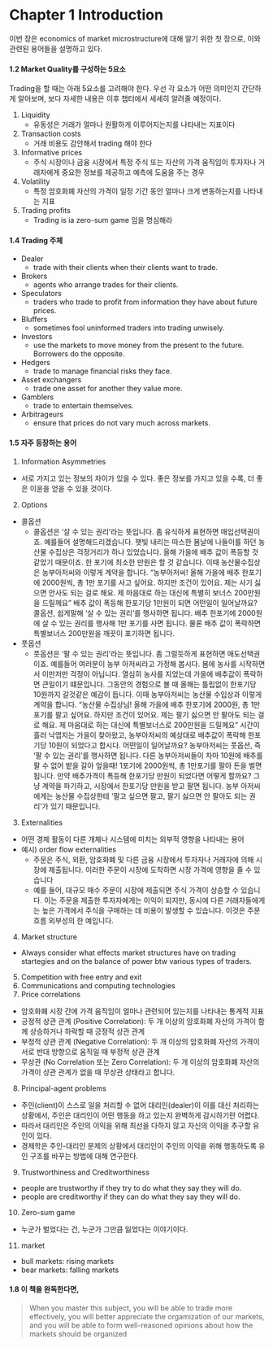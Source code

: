 # Chapter 1 Introduction
이번 장은 economics of market microstructure에 대해 알기 위한 첫 장으로, 이와 관련된 용어들을 설명하고 있다.

#### 1.2 Market Quality를 구성하는 5요소
Trading을 할 때는 아래 5요소를 고려해야 한다. 우선 각 요소가 어떤 의미인지 간단하게 알아보며, 보다 자세한 내용은 이후 챕터에서 세세히 알려줄 예정이다.
1. Liquidity
    - 유동성은 거래가 얼마나 원활하게 이루어지는지를 나타내는 지표이다
2. Transaction costs
    - 거래 비용도 감안해서 trading 해야 한다
3. Informative prices
    - 주식 시장이나 금융 시장에서 특정 주식 또는 자산의 가격 움직임이 투자자나 거래자에게 중요한 정보를 제공하고 예측에 도움을 주는 경우
4. Volatility
    - 특정 암호화폐 자산의 가격이 일정 기간 동안 얼마나 크게 변동하는지를 나타내는 지표
5. Trading profits
    - Trading is ia zero-sum game 임을 명심해라

#### 1.4 Trading 주체
- Dealer
  - trade with their clients when their clients want to trade.
- Brokers
  - agents who arrange trades for their clients.
- Speculators
  - traders who trade to profit from information they have about future prices.
- Bluffers
  - sometimes fool uninformed traders into trading unwisely.
- Investors
  - use the markets to move money from the present to the future. Borrowers do the opposite.
- Hedgers
  - trade to manage financial risks they face.
- Asset exchangers
  - trade one asset for another they value more.
- Gamblers
  - trade to entertain themselves.
- Arbitrageurs
  - ensure that prices do not vary much across markets.

#### 1.5 자주 등장하는 용어
1. Information Asymmetries
  - 서로 가지고 있는 정보의 차이가 있을 수 있다. 좋은 정보를 가지고 있을 수록, 더 좋은 이윤을 얻을 수 있을 것이다.
2. Options
  - 콜옵션
    - 콜옵션은 ‘살 수 있는 권리’라는 뜻입니다. 좀 유식하게 표현하면 매입선택권이죠. 예를들어 설명해드리겠습니다. 햇빛 내리는 따스한 봄날에 나들이를 하던 농산물 수집상은 걱정거리가 하나 있었습니다. 올해 가을에 배추 값이 폭등할 것 같았기 때문이죠. 한 포기에 최소한 만원은 할 것 같습니다. 이때 농산물수집상은 농부아저씨와 이렇게 계약을 합니다. “농부아저씨! 올해 가을에 배추 한포기에 2000원씩, 총 1만 포기를 사고 싶어요. 하지만 조건이 있어요. 제는 사기 싫으면 안사도 되는 걸로 해요. 제 마음대로 하는 대신에 특별히 보너스 200만원을 드릴께요” 배추 값이 폭등해 한포기당 1만원이 되면 어떤일이 일어날까요? 콜옵션, 쉽게말해 ‘살 수 있는 권리’를 행사하면 됩니다. 배추 한포기에 2000원에 살 수 있는 권리를 행사해 1만 포기를 사면 됩니다. 물론 배추 값이 폭락하면 특별보너스 200만원을 깨끗이 포기하면 됩니다.
  - 풋옵션
    - 풋옵션은 ‘팔 수 있는 권리’라는 뜻입니다. 좀 그럴듯하게 표현하면 매도선택권이죠. 예를들어 여러분이 농부 아저씨라고 가정해 봅시다. 봄에 농사를 시작하면서 이만저만 걱정이 아닙니다. 열심히 농사를 지었는데 가을에 배추값이 폭락하면 큰일이기 떄문입니다. 그동안의 경험으로 볼 때 올해는 틀립없이 한포기당 10원까지 갈것같은 예감이 듭니다. 이때 농부아저씨는 농산물 수입상과 이렇게 계약을 합니다. “농산물 수집상님! 올해 가을에 배추 한포기에 2000원, 총 1만포기를 팔고 싶어요. 하지만 조건이 있어요. 제는 팔기 싫으면 안 팔아도 되는 걸로 해요. 제 마음대로 하는 대신에 특별보너스로 200만원을 드릴께요” 시간이 흘러 낙엽지는 가을이 찾아왔고, 농부아저씨의 예상대로 배추값이 폭락해 한포기당 10원이 되었다고 합시다. 어떤일이 일어날까요? 농부아저씨는 풋옵션, 즉 ‘팔 수 있는 권리’를 행사하면 됩니다. 다른 농부아저씨들이 차마 10원에 배추를 팔 수 없어 밭을 갈아 엎을때! 1포기에 2000원씩, 총 1만포기를 팔아 돈을 벌면 됩니다. 만약 배추가격이 폭등해 한포기당 만원이 되었다면 어떻게 할까요? 그냥 계약을 파기하고, 시장에서 한포기당 만원을 받고 팔면 됩니다. 농부 아저씨에게는 농산물 수집상한테 ‘팔고 싶으면 팔고, 팔기 싫으면 안 팔아도 되는 권리’가 있기 때문입니다.
3. Externalities
  - 어떤 경제 활동이 다른 개체나 시스템에 미치는 외부적 영향을 나타내는 용어
  - 예시) order flow externalities
     -  주문은 주식, 외환, 암호화폐 및 다른 금융 시장에서 투자자나 거래자에 의해 시장에 제출됩니다. 이러한 주문이 시장에 도착하면 시장 가격에 영향을 줄 수 있습니다
     -  예를 들어, 대규모 매수 주문이 시장에 제출되면 주식 가격이 상승할 수 있습니다. 이는 주문을 제출한 투자자에게는 이익이 되지만, 동시에 다른 거래자들에게는 높은 가격에서 주식을 구매하는 데 비용이 발생할 수 있습니다. 이것은 주문 흐름 외부성의 한 예입니다.
4. Market structure
  - Always consider what effects market structures have on trading startegies and on the balance of power btw various types of traders.
5. Competition with free entry and exit
6. Communications and computing technologies
7. Price correlations
  - 암호화폐 시장 간에 가격 움직임이 얼마나 관련되어 있는지를 나타내는 통계적 지표
  - 긍정적 상관 관계 (Positive Correlation): 두 개 이상의 암호화폐 자산의 가격이 함께 상승하거나 하락할 때 긍정적 상관 관계
  - 부정적 상관 관계 (Negative Correlation): 두 개 이상의 암호화폐 자산의 가격이 서로 반대 방향으로 움직일 때 부정적 상관 관계
  - 무상관 (No Correlation 또는 Zero Correlation): 두 개 이상의 암호화폐 자산의 가격이 상관 관계가 없을 때 무상관 상태라고 합니다.
8. Principal-agent problems
  - 주인(client)이 스스로 일을 처리할 수 없어 대리인(dealer)이 이를 대신 처리하는 상황에서, 주인은 대리인이 어떤 행동을 하고 있는지 완벽하게 감시하기란 어렵다.
  - 따라서 대리인은 주인의 이익을 위해 최선을 다하지 않고 자신의 이익을 추구할 유인이 있다.
  - 경제학은 주인-대리인 문제의 상황에서 대리인이 주인의 이익을 위해 행동하도록 유인 구조를 바꾸는 방법에 대해 연구한다.
9. Trustworthiness and Creditworthiness
  - people are trustworthy if they try to do what they say they will do.
  - people are creditworthy if they can do what they say they will do.
10. Zero-sum game
  - 누군가 벌었다는 건, 누군가 그만큼 잃었다는 이야기이다.
11. market
  - bull markets: rising markets
  - bear markets: falling markets

#### 1.8 이 책을 완독한다면,
> When you master this subject, you will be able to trade more effectively, you will better appreciate the orgamization of our markets, and you will be able to form well-reasoned opinions about how the markets should be organized
